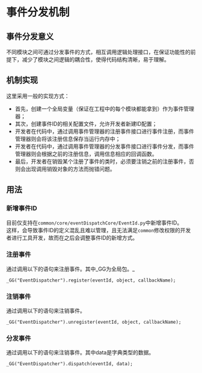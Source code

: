 # 事件分发机制

## 事件分发意义
不同模块之间可通过分发事件的方式，相互调用逻辑处理接口，在保证功能性的前提下，减少了模块之间逻辑的耦合性，使得代码结构清晰，易于理解。

## 机制实现
这里采用一般的实现方式：  

  * 首先，创建一个全局变量（保证在工程中的每个模块都能拿到）作为事件管理器；
  * 其次，创建事件ID的相关配置文件，允许开发者新建ID配置；
  * 开发者在代码中，通过调用事件管理器的注册事件接口进行事件注册，而事件管理器则会将该注册信息保存当运行内存中；
  * 开发者在代码中，通过调用事件管理器的分发事件接口进行事件分发，而事件管理器则会根据之前的注册信息，调用信息相应的回调函数。
  * 最后，开发者在销毁某个注册了事件的类时，必须要注销之前的注册事件，否则会出现调用销毁对象的方法而抛错问题。

## 用法
### 新增事件ID
目前仅支持在`common/core/eventDispatchCore/EventId.py`中新增事件ID。  
这样，会导致事件ID的定义混乱且难以管理，且无法满足`common`修改权限的开发者进行工具开发，故而在之后会调整事件ID的新增方式。

### 注册事件
通过调用以下的语句来注册事件。其中_GG为全局包。_
```
_GG("EventDispatcher").register(eventId, object, callbackName);
```

### 注销事件
通过调用以下的语句来注销事件。
```
_GG("EventDispatcher").unregister(eventId, object, callbackName);
```

### 分发事件
通过调用以下的语句来注销事件。其中data是字典类型的数据。
```
_GG("EventDispatcher").dispatch(eventId, data);
```